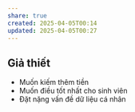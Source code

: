 ```yaml
---
share: true
created: 2025-04-05T00:14
updated: 2025-04-05T00:27
---
```

## Giả thiết
- Muốn kiếm thêm tiền
- Muốn điều tốt nhất cho sinh viên
- Đặt nặng vấn đề dữ liệu cá nhân